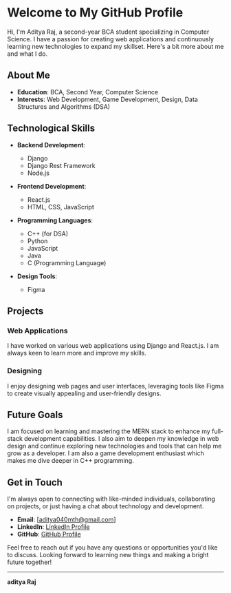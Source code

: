 # Welcome to My GitHub Profile

Hi, I'm Aditya Raj, a second-year BCA student specializing in Computer Science. I have a passion for creating web applications and continuously learning new technologies to expand my skillset. Here's a bit more about me and what I do.

## About Me

- **Education**: BCA, Second Year, Computer Science
- **Interests**: Web Development, Game Development, Design, Data Structures and Algorithms (DSA)

## Technological Skills

- **Backend Development**:
  - Django
  - Django Rest Framework
  - Node.js

- **Frontend Development**:
  - React.js
  - HTML, CSS, JavaScript

- **Programming Languages**:
  - C++ (for DSA)
  - Python
  - JavaScript
  - Java
  - C (Programming Language)

- **Design Tools**:
  - Figma

## Projects

### Web Applications
I have worked on various web applications using Django and React.js. I am always keen to learn more and improve my skills.

### Designing
I enjoy designing web pages and user interfaces, leveraging tools like Figma to create visually appealing and user-friendly designs.

## Future Goals

I am focused on learning and mastering the MERN stack to enhance my full-stack development capabilities. I also aim to deepen my knowledge in web design and continue exploring new technologies and tools that can help me grow as a developer. I am also a game development enthusiast which makes me dive deeper in C++ programming. 

## Get in Touch

I'm always open to connecting with like-minded individuals, collaborating on projects, or just having a chat about technology and development.

- **Email**: [aditya040mth@gmail.com]
- **LinkedIn**: [LinkedIn Profile](https://www.linkedin.com/in/aditya-raj-6409b8307)
- **GitHub**: [GitHub Profile](https://github.com/adi-mws)

Feel free to reach out if you have any questions or opportunities you'd like to discuss. Looking forward to learning new things and making a bright future together!

---

**aditya Raj**
